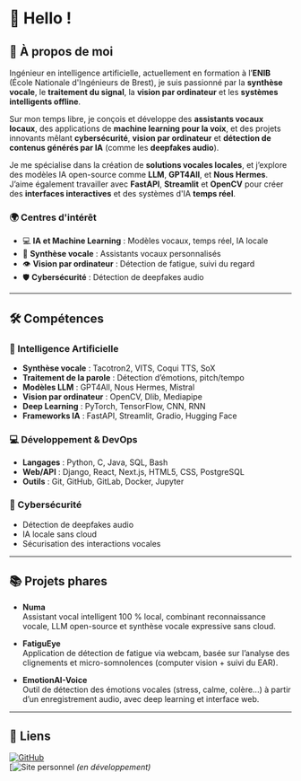# 👋 Hello !

## 🚀 À propos de moi

Ingénieur en intelligence artificielle, actuellement en formation à l’**ENIB** (École Nationale d'Ingénieurs de Brest), je suis passionné par la **synthèse vocale**, le **traitement du signal**, la **vision par ordinateur** et les **systèmes intelligents offline**.

Sur mon temps libre, je conçois et développe des **assistants vocaux locaux**, des applications de **machine learning pour la voix**, et des projets innovants mêlant **cybersécurité**, **vision par ordinateur** et **détection de contenus générés par IA** (comme les **deepfakes audio**).

Je me spécialise dans la création de **solutions vocales locales**, et j’explore des modèles IA open-source comme **LLM**, **GPT4All**, et **Nous Hermes**. J’aime également travailler avec **FastAPI**, **Streamlit** et **OpenCV** pour créer des **interfaces interactives** et des systèmes d'IA **temps réel**.

### 🌍 Centres d'intérêt

- 💻 **IA et Machine Learning** : Modèles vocaux, temps réel, IA locale  
- 🎤 **Synthèse vocale** : Assistants vocaux personnalisés  
- 👁️ **Vision par ordinateur** : Détection de fatigue, suivi du regard  
- 🛡️ **Cybersécurité** : Détection de deepfakes audio

---

## 🛠️ Compétences

### 🧠 Intelligence Artificielle

- **Synthèse vocale** : Tacotron2, VITS, Coqui TTS, SoX  
- **Traitement de la parole** : Détection d’émotions, pitch/tempo  
- **Modèles LLM** : GPT4All, Nous Hermes, Mistral  
- **Vision par ordinateur** : OpenCV, Dlib, Mediapipe  
- **Deep Learning** : PyTorch, TensorFlow, CNN, RNN  
- **Frameworks IA** : FastAPI, Streamlit, Gradio, Hugging Face  

### 💻 Développement & DevOps

- **Langages** : Python, C, Java, SQL, Bash  
- **Web/API** : Django, React, Next.js, HTML5, CSS, PostgreSQL  
- **Outils** : Git, GitHub, GitLab, Docker, Jupyter

### 🔐 Cybersécurité

- Détection de deepfakes audio  
- IA locale sans cloud  
- Sécurisation des interactions vocales

---

## 📚 Projets phares

- **Numa**  
  Assistant vocal intelligent 100 % local, combinant reconnaissance vocale, LLM open-source et synthèse vocale expressive sans cloud.

- **FatiguEye**  
  Application de détection de fatigue via webcam, basée sur l’analyse des clignements et micro-somnolences (computer vision + suivi du EAR).

- **EmotionAI-Voice**  
  Outil de détection des émotions vocales (stress, calme, colère...) à partir d’un enregistrement audio, avec deep learning et interface web.

---

## 🔗 Liens

[![GitHub](https://img.shields.io/badge/GitHub-181717?style=for-the-badge&logo=GitHub&logoColor=white)](https://github.com/Tirovo)  
[![Site personnel](https://tirovo.dev](https://tirovo.github.io/)) *(en développement)*  

